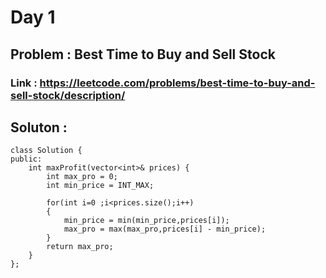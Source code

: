 
# Day 1

## Problem : Best Time to Buy and Sell Stock

### Link : https://leetcode.com/problems/best-time-to-buy-and-sell-stock/description/

## Soluton : 

```
class Solution {
public:
    int maxProfit(vector<int>& prices) {
        int max_pro = 0;
        int min_price = INT_MAX;

        for(int i=0 ;i<prices.size();i++)
        {
            min_price = min(min_price,prices[i]);
            max_pro = max(max_pro,prices[i] - min_price);
        }
        return max_pro;
    }
};
```


